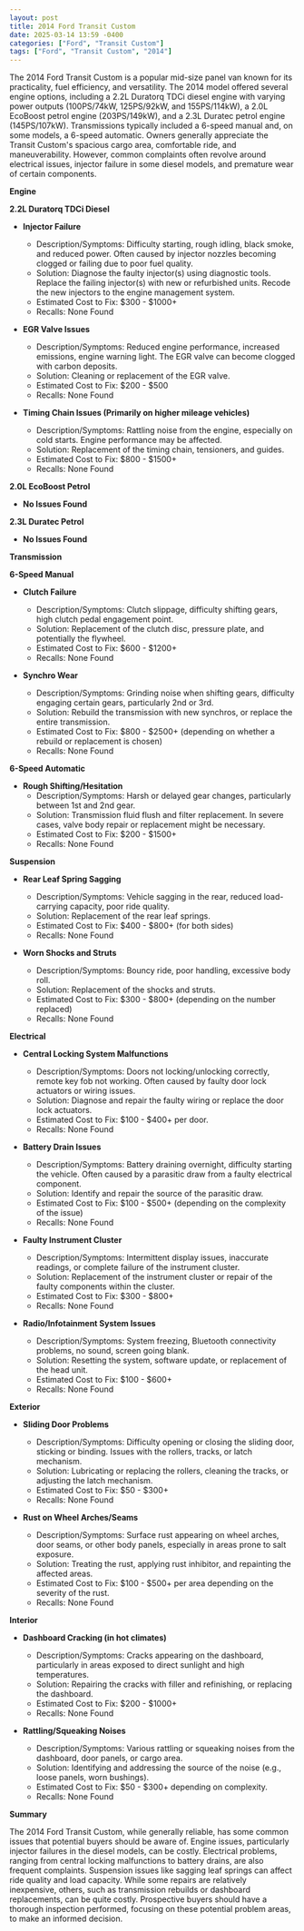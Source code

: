 ```yaml
---
layout: post
title: 2014 Ford Transit Custom
date: 2025-03-14 13:59 -0400
categories: ["Ford", "Transit Custom"]
tags: ["Ford", "Transit Custom", "2014"]
---
```

The 2014 Ford Transit Custom is a popular mid-size panel van known for its practicality, fuel efficiency, and versatility. The 2014 model offered several engine options, including a 2.2L Duratorq TDCi diesel engine with varying power outputs (100PS/74kW, 125PS/92kW, and 155PS/114kW), a 2.0L EcoBoost petrol engine (203PS/149kW), and a 2.3L Duratec petrol engine (145PS/107kW). Transmissions typically included a 6-speed manual and, on some models, a 6-speed automatic. Owners generally appreciate the Transit Custom's spacious cargo area, comfortable ride, and maneuverability. However, common complaints often revolve around electrical issues, injector failure in some diesel models, and premature wear of certain components.

**Engine**

**2.2L Duratorq TDCi Diesel**

*   **Injector Failure**
    *   Description/Symptoms: Difficulty starting, rough idling, black smoke, and reduced power. Often caused by injector nozzles becoming clogged or failing due to poor fuel quality.
    *   Solution: Diagnose the faulty injector(s) using diagnostic tools. Replace the failing injector(s) with new or refurbished units. Recode the new injectors to the engine management system.
    *   Estimated Cost to Fix: $300 - $1000+
    *   Recalls: None Found

*   **EGR Valve Issues**
    *   Description/Symptoms: Reduced engine performance, increased emissions, engine warning light. The EGR valve can become clogged with carbon deposits.
    *   Solution: Cleaning or replacement of the EGR valve.
    *   Estimated Cost to Fix: $200 - $500
    *   Recalls: None Found

* **Timing Chain Issues (Primarily on higher mileage vehicles)**
    *   Description/Symptoms: Rattling noise from the engine, especially on cold starts. Engine performance may be affected.
    *   Solution: Replacement of the timing chain, tensioners, and guides.
    *   Estimated Cost to Fix: $800 - $1500+
    *   Recalls: None Found

**2.0L EcoBoost Petrol**

*   **No Issues Found**

**2.3L Duratec Petrol**
*   **No Issues Found**

**Transmission**

**6-Speed Manual**

*   **Clutch Failure**
    *   Description/Symptoms: Clutch slippage, difficulty shifting gears, high clutch pedal engagement point.
    *   Solution: Replacement of the clutch disc, pressure plate, and potentially the flywheel.
    *   Estimated Cost to Fix: $600 - $1200+
    *   Recalls: None Found

*   **Synchro Wear**
    *   Description/Symptoms: Grinding noise when shifting gears, difficulty engaging certain gears, particularly 2nd or 3rd.
    *   Solution: Rebuild the transmission with new synchros, or replace the entire transmission.
    *   Estimated Cost to Fix: $800 - $2500+ (depending on whether a rebuild or replacement is chosen)
    *   Recalls: None Found

**6-Speed Automatic**

*   **Rough Shifting/Hesitation**
    *   Description/Symptoms: Harsh or delayed gear changes, particularly between 1st and 2nd gear.
    *   Solution: Transmission fluid flush and filter replacement. In severe cases, valve body repair or replacement might be necessary.
    *   Estimated Cost to Fix: $200 - $1500+
    *   Recalls: None Found

**Suspension**

*   **Rear Leaf Spring Sagging**
    *   Description/Symptoms: Vehicle sagging in the rear, reduced load-carrying capacity, poor ride quality.
    *   Solution: Replacement of the rear leaf springs.
    *   Estimated Cost to Fix: $400 - $800+ (for both sides)
    *   Recalls: None Found

*   **Worn Shocks and Struts**
    *   Description/Symptoms: Bouncy ride, poor handling, excessive body roll.
    *   Solution: Replacement of the shocks and struts.
    *   Estimated Cost to Fix: $300 - $800+ (depending on the number replaced)
    *   Recalls: None Found

**Electrical**

*   **Central Locking System Malfunctions**
    *   Description/Symptoms: Doors not locking/unlocking correctly, remote key fob not working. Often caused by faulty door lock actuators or wiring issues.
    *   Solution: Diagnose and repair the faulty wiring or replace the door lock actuators.
    *   Estimated Cost to Fix: $100 - $400+ per door.
    *   Recalls: None Found

*   **Battery Drain Issues**
    *   Description/Symptoms: Battery draining overnight, difficulty starting the vehicle. Often caused by a parasitic draw from a faulty electrical component.
    *   Solution: Identify and repair the source of the parasitic draw.
    *   Estimated Cost to Fix: $100 - $500+ (depending on the complexity of the issue)
    *   Recalls: None Found

*   **Faulty Instrument Cluster**
    *   Description/Symptoms: Intermittent display issues, inaccurate readings, or complete failure of the instrument cluster.
    *   Solution: Replacement of the instrument cluster or repair of the faulty components within the cluster.
    *   Estimated Cost to Fix: $300 - $800+
    *   Recalls: None Found

*   **Radio/Infotainment System Issues**
    *   Description/Symptoms: System freezing, Bluetooth connectivity problems, no sound, screen going blank.
    *   Solution: Resetting the system, software update, or replacement of the head unit.
    *   Estimated Cost to Fix: $100 - $600+
    *   Recalls: None Found

**Exterior**

*   **Sliding Door Problems**
    *   Description/Symptoms: Difficulty opening or closing the sliding door, sticking or binding. Issues with the rollers, tracks, or latch mechanism.
    *   Solution: Lubricating or replacing the rollers, cleaning the tracks, or adjusting the latch mechanism.
    *   Estimated Cost to Fix: $50 - $300+
    *   Recalls: None Found

*   **Rust on Wheel Arches/Seams**
    *   Description/Symptoms: Surface rust appearing on wheel arches, door seams, or other body panels, especially in areas prone to salt exposure.
    *   Solution: Treating the rust, applying rust inhibitor, and repainting the affected areas.
    *   Estimated Cost to Fix: $100 - $500+ per area depending on the severity of the rust.
    *   Recalls: None Found

**Interior**

*   **Dashboard Cracking (in hot climates)**
    *   Description/Symptoms: Cracks appearing on the dashboard, particularly in areas exposed to direct sunlight and high temperatures.
    *   Solution: Repairing the cracks with filler and refinishing, or replacing the dashboard.
    *   Estimated Cost to Fix: $200 - $1000+
    *   Recalls: None Found

*   **Rattling/Squeaking Noises**
    *   Description/Symptoms: Various rattling or squeaking noises from the dashboard, door panels, or cargo area.
    *   Solution: Identifying and addressing the source of the noise (e.g., loose panels, worn bushings).
    *   Estimated Cost to Fix: $50 - $300+ depending on complexity.
    *   Recalls: None Found

**Summary**

The 2014 Ford Transit Custom, while generally reliable, has some common issues that potential buyers should be aware of. Engine issues, particularly injector failures in the diesel models, can be costly. Electrical problems, ranging from central locking malfunctions to battery drains, are also frequent complaints. Suspension issues like sagging leaf springs can affect ride quality and load capacity. While some repairs are relatively inexpensive, others, such as transmission rebuilds or dashboard replacements, can be quite costly. Prospective buyers should have a thorough inspection performed, focusing on these potential problem areas, to make an informed decision.

